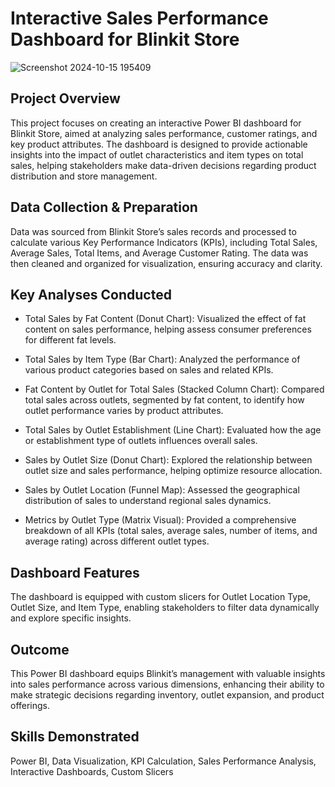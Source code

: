 # Interactive Sales Performance Dashboard for Blinkit Store

![Screenshot 2024-10-15 195409](https://github.com/user-attachments/assets/dae98b5f-f13c-4bf3-9d9c-39d2328bcf99)


## Project Overview
This project focuses on creating an interactive Power BI dashboard for Blinkit Store, aimed at analyzing sales performance, customer ratings, and key product attributes. The dashboard is designed to provide actionable insights into the impact of outlet characteristics and item types on total sales, helping stakeholders make data-driven decisions regarding product distribution and store management.

## Data Collection & Preparation
Data was sourced from Blinkit Store’s sales records and processed to calculate various Key Performance Indicators (KPIs), including Total Sales, Average Sales, Total Items, and Average Customer Rating. The data was then cleaned and organized for visualization, ensuring accuracy and clarity.

## Key Analyses Conducted

- Total Sales by Fat Content (Donut Chart): Visualized the effect of fat content on sales performance, helping assess consumer preferences for different fat levels.
  
- Total Sales by Item Type (Bar Chart): Analyzed the performance of various product categories based on sales and related KPIs.
- Fat Content by Outlet for Total Sales (Stacked Column Chart): Compared total sales across outlets, segmented by fat content, to identify how outlet performance 
  varies by product attributes.
- Total Sales by Outlet Establishment (Line Chart): Evaluated how the age or establishment type of outlets influences overall sales.
- Sales by Outlet Size (Donut Chart): Explored the relationship between outlet size and sales performance, helping optimize resource allocation.
- Sales by Outlet Location (Funnel Map): Assessed the geographical distribution of sales to understand regional sales dynamics.
- Metrics by Outlet Type (Matrix Visual): Provided a comprehensive breakdown of all KPIs (total sales, average sales, number of items, and average rating) across 
  different outlet types.

## Dashboard Features
The dashboard is equipped with custom slicers for Outlet Location Type, Outlet Size, and Item Type, enabling stakeholders to filter data dynamically and explore specific insights.

## Outcome
This Power BI dashboard equips Blinkit’s management with valuable insights into sales performance across various dimensions, enhancing their ability to make strategic decisions regarding inventory, outlet expansion, and product offerings.

## Skills Demonstrated
Power BI, Data Visualization, KPI Calculation, Sales Performance Analysis, Interactive Dashboards, Custom Slicers
